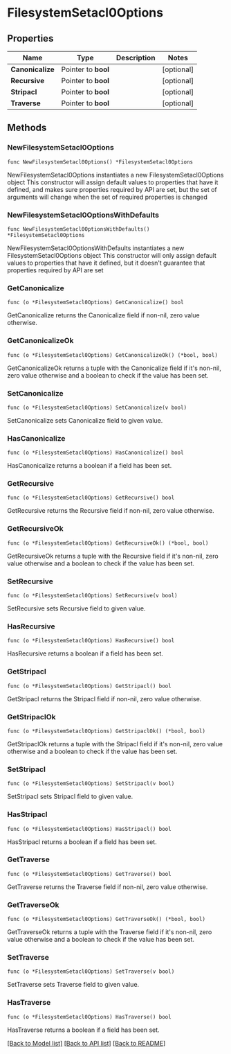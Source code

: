 # FilesystemSetacl0Options

## Properties

Name | Type | Description | Notes
------------ | ------------- | ------------- | -------------
**Canonicalize** | Pointer to **bool** |  | [optional] 
**Recursive** | Pointer to **bool** |  | [optional] 
**Stripacl** | Pointer to **bool** |  | [optional] 
**Traverse** | Pointer to **bool** |  | [optional] 

## Methods

### NewFilesystemSetacl0Options

`func NewFilesystemSetacl0Options() *FilesystemSetacl0Options`

NewFilesystemSetacl0Options instantiates a new FilesystemSetacl0Options object
This constructor will assign default values to properties that have it defined,
and makes sure properties required by API are set, but the set of arguments
will change when the set of required properties is changed

### NewFilesystemSetacl0OptionsWithDefaults

`func NewFilesystemSetacl0OptionsWithDefaults() *FilesystemSetacl0Options`

NewFilesystemSetacl0OptionsWithDefaults instantiates a new FilesystemSetacl0Options object
This constructor will only assign default values to properties that have it defined,
but it doesn't guarantee that properties required by API are set

### GetCanonicalize

`func (o *FilesystemSetacl0Options) GetCanonicalize() bool`

GetCanonicalize returns the Canonicalize field if non-nil, zero value otherwise.

### GetCanonicalizeOk

`func (o *FilesystemSetacl0Options) GetCanonicalizeOk() (*bool, bool)`

GetCanonicalizeOk returns a tuple with the Canonicalize field if it's non-nil, zero value otherwise
and a boolean to check if the value has been set.

### SetCanonicalize

`func (o *FilesystemSetacl0Options) SetCanonicalize(v bool)`

SetCanonicalize sets Canonicalize field to given value.

### HasCanonicalize

`func (o *FilesystemSetacl0Options) HasCanonicalize() bool`

HasCanonicalize returns a boolean if a field has been set.

### GetRecursive

`func (o *FilesystemSetacl0Options) GetRecursive() bool`

GetRecursive returns the Recursive field if non-nil, zero value otherwise.

### GetRecursiveOk

`func (o *FilesystemSetacl0Options) GetRecursiveOk() (*bool, bool)`

GetRecursiveOk returns a tuple with the Recursive field if it's non-nil, zero value otherwise
and a boolean to check if the value has been set.

### SetRecursive

`func (o *FilesystemSetacl0Options) SetRecursive(v bool)`

SetRecursive sets Recursive field to given value.

### HasRecursive

`func (o *FilesystemSetacl0Options) HasRecursive() bool`

HasRecursive returns a boolean if a field has been set.

### GetStripacl

`func (o *FilesystemSetacl0Options) GetStripacl() bool`

GetStripacl returns the Stripacl field if non-nil, zero value otherwise.

### GetStripaclOk

`func (o *FilesystemSetacl0Options) GetStripaclOk() (*bool, bool)`

GetStripaclOk returns a tuple with the Stripacl field if it's non-nil, zero value otherwise
and a boolean to check if the value has been set.

### SetStripacl

`func (o *FilesystemSetacl0Options) SetStripacl(v bool)`

SetStripacl sets Stripacl field to given value.

### HasStripacl

`func (o *FilesystemSetacl0Options) HasStripacl() bool`

HasStripacl returns a boolean if a field has been set.

### GetTraverse

`func (o *FilesystemSetacl0Options) GetTraverse() bool`

GetTraverse returns the Traverse field if non-nil, zero value otherwise.

### GetTraverseOk

`func (o *FilesystemSetacl0Options) GetTraverseOk() (*bool, bool)`

GetTraverseOk returns a tuple with the Traverse field if it's non-nil, zero value otherwise
and a boolean to check if the value has been set.

### SetTraverse

`func (o *FilesystemSetacl0Options) SetTraverse(v bool)`

SetTraverse sets Traverse field to given value.

### HasTraverse

`func (o *FilesystemSetacl0Options) HasTraverse() bool`

HasTraverse returns a boolean if a field has been set.


[[Back to Model list]](../README.md#documentation-for-models) [[Back to API list]](../README.md#documentation-for-api-endpoints) [[Back to README]](../README.md)


